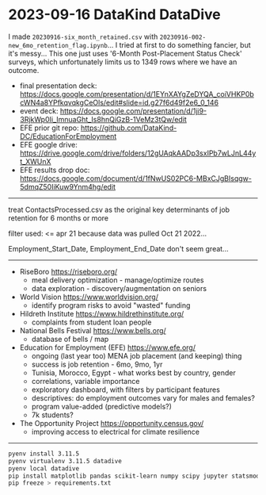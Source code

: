 # 2023-09-16 DataKind DataDive

I made `20230916-six_month_retained.csv` with `20230916-002-new_6mo_retention_flag.ipynb`... I tried at first to do something fancier, but it's messy... This one just uses '6-Month Post-Placement Status Check' surveys, which unfortunately limits us to 1349 rows where we have an outcome.

 * final presentation deck: https://docs.google.com/presentation/d/1EYnXAYgZeDYQA_coiVHKP0bcWN4a8YPfkqvqkgCeOls/edit#slide=id.g27f6d49f2e6_0_146
 * event deck: https://docs.google.com/presentation/d/1ji9-3RjkWp0Ii_ImnuaGht_Is8hnQiGzB-1VeMz3tQw/edit
 * EFE prior git repo: https://github.com/DataKind-DC/EducationForEmployment
 * EFE google drive: https://drive.google.com/drive/folders/12gUAqkAADp3sxIPb7wLJnL44yt_XWUnX
 * EFE results drop doc: https://docs.google.com/document/d/1fNwUS02PC6-MBxCJgBIsqgw-5dmqZ50IiKuw9Ynm4hg/edit


---

treat ContactsProcessed.csv as the original
key determinants of job retention for 6 months or more

filter used:
<= apr 21
because data was pulled Oct 21 2022...


Employment_Start_Date, Employment_End_Date don't seem great...


---

 * RiseBoro https://riseboro.org/
     * meal delivery optimization - manage/optimize routes
     * data exploration - discovery/augmentation on seniors
 * World Vision https://www.worldvision.org/
     * identify program risks to avoid "wasted" funding
 * Hildreth Institute https://www.hildrethinstitute.org/
     * complaints from student loan people
 * National Bells Festival https://www.bells.org/
     * database of bells / map
 * Education for Employment (EFE) https://www.efe.org/
     * ongoing (last year too) MENA job placement (and keeping) thing
     * success is job retention - 6mo, 9mo, 1yr
     * Tunisia, Morocco, Egypt - what works best by country, gender
     * correlations, variable importance
     * exploratory dashboard, with filters by participant features
     * descriptives: do employment outcomes vary for males and females?
     * program value-added (predictive models?)
     * 7k students?
 * The Opportunity Project https://opportunity.census.gov/
     * improving access to electrical for climate resilience


---

```bash
pyenv install 3.11.5
pyenv virtualenv 3.11.5 datadive
pyenv local datadive
pip install matplotlib pandas scikit-learn numpy scipy jupyter statsmodels
pip freeze > requirements.txt
```
